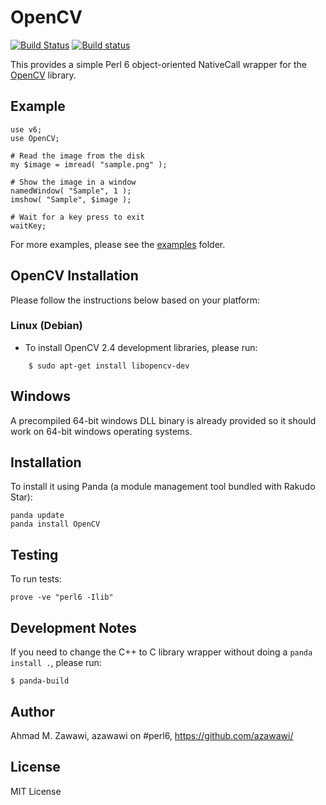 # OpenCV
[![Build Status](https://travis-ci.org/azawawi/perl6-opencv.svg?branch=master)](https://travis-ci.org/azawawi/perl6-opencv)
[![Build status](https://ci.appveyor.com/api/projects/status/github/azawawi/perl6-opencv?svg=true)](https://ci.appveyor.com/project/azawawi/perl6-opencv/branch/master)

This provides a simple Perl 6 object-oriented NativeCall wrapper for the
[OpenCV](http://opencv.org) library.

## Example

```Perl6
use v6;
use OpenCV;

# Read the image from the disk
my $image = imread( "sample.png" );

# Show the image in a window
namedWindow( "Sample", 1 );
imshow( "Sample", $image );

# Wait for a key press to exit
waitKey;
```

For more examples, please see the [examples](examples) folder.

## OpenCV Installation

Please follow the instructions below based on your platform:

### Linux (Debian)

- To install OpenCV 2.4 development libraries, please run:
```
    $ sudo apt-get install libopencv-dev
```

## Windows

A precompiled 64-bit windows DLL binary is already provided so it should work
on 64-bit windows operating systems.

## Installation

To install it using Panda (a module management tool bundled with Rakudo Star):

    panda update
    panda install OpenCV

## Testing

To run tests:

    prove -ve "perl6 -Ilib"

## Development Notes

If you need to change the C++ to C library wrapper without doing a
`panda install .`, please run:
```
$ panda-build
```

## Author

Ahmad M. Zawawi, azawawi on #perl6, https://github.com/azawawi/

## License

MIT License
